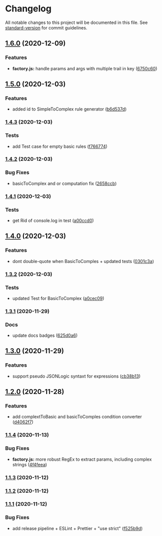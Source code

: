 # Changelog

All notable changes to this project will be documented in this file. See [standard-version](https://github.com/conventional-changelog/standard-version) for commit guidelines.

## [1.6.0](https://bitbucket.org/ttessarolo/safe-evaluate-expression/branches/compare/v1.5.0%0Dv1.6.0) (2020-12-09)


### Features

* **factory.js:** handle params and args with multiple trail in key ([6750c60](https://github.com/ttessarolo/safe-evaluate-expression/commits/6750c609f86083d9be29e1cf9c2d4649b638dec3))

## [1.5.0](https://bitbucket.org/ttessarolo/safe-evaluate-expression/branches/compare/v1.4.3%0Dv1.5.0) (2020-12-03)


### Features

* added id to SimpleToComplex rule generator ([b6d537d](https://github.com/ttessarolo/safe-evaluate-expression/commits/b6d537d340e089d027482e9850b3cbe91246c706))

### [1.4.3](https://bitbucket.org/ttessarolo/safe-evaluate-expression/branches/compare/v1.4.2%0Dv1.4.3) (2020-12-03)


### Tests

* add Test case for empty basic rules ([f766774](https://github.com/ttessarolo/safe-evaluate-expression/commits/f7667747967a3124eea8443a663c56d6481904b8))

### [1.4.2](https://bitbucket.org/ttessarolo/safe-evaluate-expression/branches/compare/v1.4.1%0Dv1.4.2) (2020-12-03)


### Bug Fixes

* basicToComplex and or computation fix ([2658ccb](https://github.com/ttessarolo/safe-evaluate-expression/commits/2658ccb33c636b65bff1143ab028624f2070a727))

### [1.4.1](https://bitbucket.org/ttessarolo/safe-evaluate-expression/branches/compare/v1.4.0%0Dv1.4.1) (2020-12-03)


### Tests

* get Rid of console.log in test ([a00ccd0](https://github.com/ttessarolo/safe-evaluate-expression/commits/a00ccd0fafd63a6e1efb81c6cdb006ff124dcc52))

## [1.4.0](https://bitbucket.org/ttessarolo/safe-evaluate-expression/branches/compare/v1.3.2%0Dv1.4.0) (2020-12-03)


### Features

* dont double-quote when BasicToComples + updated tests ([0301c3a](https://github.com/ttessarolo/safe-evaluate-expression/commits/0301c3abee83a8e54da82a25f47b0065fa6a5519))

### [1.3.2](https://bitbucket.org/ttessarolo/safe-evaluate-expression/branches/compare/v1.3.1%0Dv1.3.2) (2020-12-03)


### Tests

* updated Test for BasicToComplex ([a0cec09](https://github.com/ttessarolo/safe-evaluate-expression/commits/a0cec095546b6b4417c486fd8ea522760355cb04))

### [1.3.1](https://bitbucket.org/ttessarolo/safe-evaluate-expression/branches/compare/v1.3.0%0Dv1.3.1) (2020-11-29)


### Docs

* update docs badges ([625d0a6](https://github.com/ttessarolo/safe-evaluate-expression/commits/625d0a6f13639a041739627f0c14b189be3c94de))

## [1.3.0](https://bitbucket.org/ttessarolo/safe-evaluate-expression/branches/compare/v1.2.0%0Dv1.3.0) (2020-11-29)


### Features

* support pseudo JSONLogic syntaxt for expressions ([cb38b13](https://github.com/ttessarolo/safe-evaluate-expression/commits/cb38b13da8936b4c0e4b0b55f01061e47d6bf459))

## [1.2.0](https://bitbucket.org/ttessarolo/safe-evaluate-expression/branches/compare/v1.1.4%0Dv1.2.0) (2020-11-28)


### Features

* add complextToBasic and basicToComples condition converter ([d4062f7](https://github.com/ttessarolo/safe-evaluate-expression/commits/d4062f74c67b24ba0f95fe6a121b50bffac99df2))

### [1.1.4](https://github.com/ttessarolo/safe-evaluate-expression/compare/v1.1.3...v1.1.4) (2020-11-13)


### Bug Fixes

* **factory.js:** more robust RegEx to extract params, including complex strings ([4f4feea](https://github.com/ttessarolo/safe-evaluate-expression/commit/4f4feea58a0b992f2e02d30c7745cad5cf20e8f6))

### [1.1.3](https://github.com/ttessarolo/safe-evaluate-expression/compare/v1.1.2...v1.1.3) (2020-11-12)

### [1.1.2](https://github.com/ttessarolo/safe-evaluate-expression/compare/v1.1.1...v1.1.2) (2020-11-12)

### [1.1.1](https://github.com/ttessarolo/safe-evaluate-expression/compare/v1.1.0...v1.1.1) (2020-11-12)


### Bug Fixes

* add release pipeline + ESLint + Prettier + "use strict" ([f525b9d](https://github.com/ttessarolo/safe-evaluate-expression/commit/f525b9de367d73894774ea28a846268bb6e51874))
